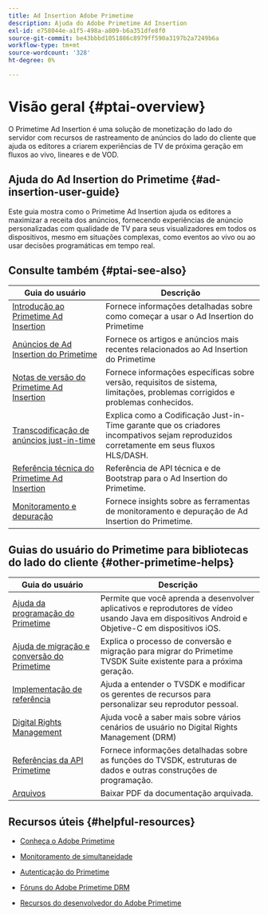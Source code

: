 ```yaml
---
title: Ad Insertion Adobe Primetime
description: Ajuda do Adobe Primetime Ad Insertion
exl-id: e758044e-a1f5-498a-a809-b6a351dfe8f0
source-git-commit: be43bbbd1051886c8979ff590a3197b2a7249b6a
workflow-type: tm+mt
source-wordcount: '328'
ht-degree: 0%

---
```


# Visão geral {#ptai-overview}

O Primetime Ad Insertion é uma solução de monetização do lado do servidor com recursos de rastreamento de anúncios do lado do cliente que ajuda os editores a criarem experiências de TV de próxima geração em fluxos ao vivo, lineares e de VOD.

## Ajuda do Ad Insertion do Primetime {#ad-insertion-user-guide}

Este guia mostra como o Primetime Ad Insertion ajuda os editores a maximizar a receita dos anúncios, fornecendo experiências de anúncio personalizadas com qualidade de TV para seus visualizadores em todos os dispositivos, mesmo em situações complexas, como eventos ao vivo ou ao usar decisões programáticas em tempo real.

## Consulte também {#ptai-see-also}

| Guia do usuário | Descrição |
|---|---|
| [Introdução ao Primetime Ad Insertion](getting-started/get-started-overview.md) | Fornece informações detalhadas sobre como começar a usar o Ad Insertion do Primetime |
| [Anúncios de Ad Insertion do Primetime](announcements/overview.md) | Fornece os artigos e anúncios mais recentes relacionados ao Ad Insertion do Primetime |
| [Notas de versão do Primetime Ad Insertion](../release-notes/ptai-20x-release-notes.md) | Fornece informações específicas sobre versão, requisitos de sistema, limitações, problemas corrigidos e problemas conhecidos. |
| [Transcodificação de anúncios just-in-time](just-in-time-transcoding/jit-transcoding-overview.md) | Explica como a Codificação Just-in-Time garante que os criadores incompativos sejam reproduzidos corretamente em seus fluxos HLS/DASH. |
| [Referência técnica do Primetime Ad Insertion](/help/primetime-ad-insertion/technical-reference/bootstrap-api.md) | Referência de API técnica e de Bootstrap para o Ad Insertion do Primetime. |
| [Monitoramento e depuração](/help/primetime-ad-insertion/performance-monitoring-debugging-reporting/performance-overview.md) | Fornece insights sobre as ferramentas de monitoramento e depuração de Ad Insertion do Primetime. |

## Guias do usuário do Primetime para bibliotecas do lado do cliente {#other-primetime-helps}

| Guia do usuário | Descrição |
|---|---|
| [Ajuda da programação do Primetime](../programming/home.md) | Permite que você aprenda a desenvolver aplicativos e reprodutores de vídeo usando Java em dispositivos Android e Objetive-C em dispositivos iOS. |
| [Ajuda de migração e conversão do Primetime](../migration-guides/home.md) | Explica o processo de conversão e migração para migrar do Primetime TVSDK Suite existente para a próxima geração. |
| [Implementação de referência](../android-reference-implementation/home.md) | Ajuda a entender o TVSDK e modificar os gerentes de recursos para personalizar seu reprodutor pessoal. |
| [Digital Rights Management](../digital-rights-management/home.md) | Ajuda você a saber mais sobre vários cenários de usuário no Digital Rights Management (DRM) |
| [Referências da API Primetime](../reference/api-references.md) | Fornece informações detalhadas sobre as funções do TVSDK, estruturas de dados e outras construções de programação. |
| [Arquivos](https://helpx.adobe.com/primetime/archives.html) | Baixar PDF da documentação arquivada. |

## Recursos úteis {#helpful-resources}

* [Conheça o Adobe Primetime](https://www.adobe.com/in/marketing/primetime.html)

* [Monitoramento de simultaneidade](https://tve.helpdocsonline.com/concurrency-monitoring-introduction)

* [Autenticação do Primetime](https://tve.helpdocsonline.com/home)

* [Fóruns do Adobe Primetime DRM](https://forums.adobe.com/community/adobe_access)

* [Recursos do desenvolvedor do Adobe Primetime](https://www.adobe.com/devnet/primetime.html)
